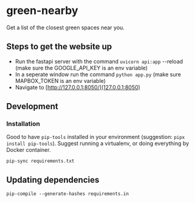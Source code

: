 # green-nearby
Get a list of the closest green spaces near you.

## Steps to get the website up

* Run the fastapi server with the command `uvicorn api:app` --reload (make sure the GOOGLE_API_KEY is an env variable)
* In a seperate window run the command `python app.py` (make sure MAPBOX_TOKEN is an env variable)
* Navigate to [http://127.0.0.1:8050/](127.0.0.1:8050)


## Development

### Installation

Good to have `pip-tools` installed in your environment (suggestion: `pipx install pip-tools`).  Suggest running a virtualenv, or doing everything by Docker container.

```
pip-sync requirements.txt
```

## Updating dependencies

```
pip-compile --generate-hashes requirements.in
```
